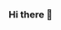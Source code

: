 ### Hi there 👋

<!--
**AmaliaCastillo/AmaliaCastillo** is a ✨ _special_ ✨ repository because its `README.md` (this file) appears on your GitHub profile.


- 🔭 I’m currently working on Salesforce Europe and Latam
- 🌱 I’m currently learning Economics.
- 📫 How to reach me: amalia.castillo@pucp.edu.pe
- 😄 Pronouns: She/Her
